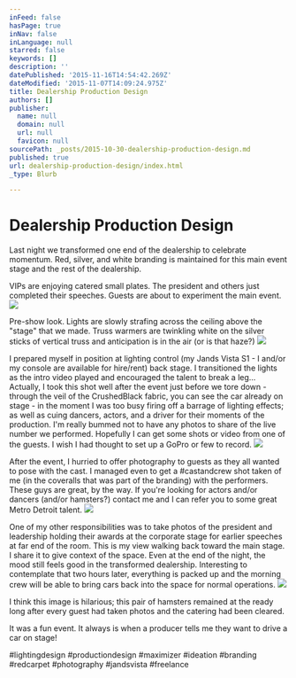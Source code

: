 ```yaml
---
inFeed: false
hasPage: true
inNav: false
inLanguage: null
starred: false
keywords: []
description: ''
datePublished: '2015-11-16T14:54:42.269Z'
dateModified: '2015-11-07T14:09:24.975Z'
title: Dealership Production Design
authors: []
publisher:
  name: null
  domain: null
  url: null
  favicon: null
sourcePath: _posts/2015-10-30-dealership-production-design.md
published: true
url: dealership-production-design/index.html
_type: Blurb

---
```

# Dealership Production Design

Last night we transformed one end of the dealership to celebrate momentum. Red, silver, and white branding is maintained for this main event stage and the rest of the dealership.

VIPs are enjoying catered small plates. The president and others just completed their speeches. Guests are about to experiment the main event. ![](https://the-grid-user-content.s3-us-west-2.amazonaws.com/338e8905-6642-4288-ae76-15a326957569.jpg)

Pre-show look. Lights are slowly strafing across the ceiling above the "stage" that we made. Truss warmers are twinkling white on the silver sticks of vertical truss and anticipation is in the air (or is that haze?) ![](https://the-grid-user-content.s3-us-west-2.amazonaws.com/6dbb6a3e-f6ea-45e7-bf28-a258204e0049.jpg)

I prepared myself in position at lighting control (my Jands Vista S1 - I and/or my console are available for hire/rent) back stage. I transitioned the lights as the intro video played and encouraged the talent to break a leg...
Actually, I took this shot well after the event just before we tore down - through the veil of the CrushedBlack fabric, you can see the car already on stage - in the moment I was too busy firing off a barrage of lighting effects; as well as cuing dancers, actors, and a driver for their moments of the production.
I'm really bummed not to have any photos to share of the live number we performed. Hopefully I can get some shots or video from one of the guests. I wish I had thought to set up a GoPro or few to record. ![](https://the-grid-user-content.s3-us-west-2.amazonaws.com/f0767a22-52bb-4bf5-a6d8-148aec44d969.jpg)

After the event, I hurried to offer photography to guests as they all wanted to pose with the cast. I managed even to get a \#castandcrew shot taken of me (in the coveralls that was part of the branding) with the performers. These guys are great, by the way. If you're looking for actors and/or dancers (and/or hamsters?) contact me and I can refer you to some great Metro Detroit talent. ![](https://the-grid-user-content.s3-us-west-2.amazonaws.com/add252cc-55bf-41d8-bbdd-6e5fd7efd8c8.jpg)

One of my other responsibilities was to take photos of the president and leadership holding their awards at the corporate stage for earlier speeches at far end of the room. This is my view walking back toward the main stage. I share it to give context of the space. Even at the end of the night, the mood still feels good in the transformed dealership.
Interesting to contemplate that two hours later, everything is packed up and the morning crew will be able to bring cars back into the space for normal operations. ![](https://the-grid-user-content.s3-us-west-2.amazonaws.com/14030284-90c9-43c0-9ac2-1a2aa5de162b.jpg)

I think this image is hilarious; this pair of hamsters remained at the ready long after every guest had taken photos and the catering had been cleared. 

It was a fun event. It always is when a producer tells me they want to drive a car on stage!

\#lightingdesign \#productiondesign \#maximizer \#ideation \#branding \#redcarpet \#photography \#jandsvista \#freelance